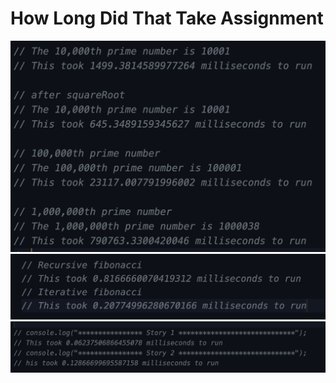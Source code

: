 # How Long Did That Take Assignment

![screenShot1](./myScreenShot1.png)
![screenShot2](./myScreenShot2.png)
![screenShot3](./myScreenShot3.png)
